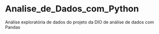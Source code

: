 # Analise_de_Dados_com_Python
Análise exploratória de dados do projeto da DIO de análise de dados com Pandas
